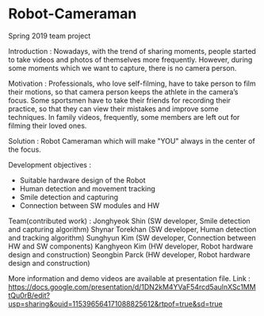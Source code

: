 # Robot-Cameraman
Spring 2019 team project

Introduction :
Nowadays, with the trend of sharing moments, people started to take videos and photos of themselves more frequently. However, during some moments which we want to capture, there is no camera person.

Motivation :
Professionals, who love self-filming, have to take person to film their motions, so that camera person keeps the athlete in the camera’s focus. Some sportsmen have to take their friends for recording their practice, so that they can view their mistakes and improve some techniques. In family videos, frequently, some members are left out for filming their loved ones.

Solution :
Robot Cameraman which will make "YOU" always in the center of the focus.

Development objectives :
- Suitable hardware design of the Robot
- Human detection and movement tracking
- Smile detection and capturing
- Connection between SW modules and HW

Team(contributed work) :
Jonghyeok Shin (SW developer, Smile detection and capturing algorithm)
Shynar Torekhan (SW developer, Human detection and tracking algorithm)
Sunghyun Kim (SW developer, Connection between HW and SW components)
Kanghyeon Kim (HW developer, Robot hardware design and construction)
Seongbin Parck (HW developer, Robot hardware design and construction)

More information and demo videos are available at presentation file.
Link : https://docs.google.com/presentation/d/1DN2kM4YVaF54rcd5aulnXSc1MMtQu0rB/edit?usp=sharing&ouid=115396564171088825612&rtpof=true&sd=true
